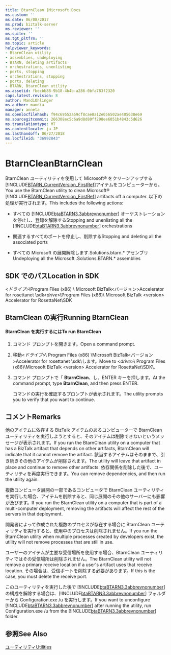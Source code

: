 ```yaml
---
title: BtarnClean |Microsoft Docs
ms.custom: ''
ms.date: 06/08/2017
ms.prod: biztalk-server
ms.reviewer: ''
ms.suite: ''
ms.tgt_pltfrm: ''
ms.topic: article
helpviewer_keywords:
- BtarnClean utility
- assemblies, undeploying
- BTARN, deleting artifacts
- orchestrations, unenlisting
- ports, stopping
- orchestrations, stopping
- ports, deleting
- BTARN, BtarnClean utility
ms.assetid: fbecbb88-9b18-4b4b-a286-0bfa783f2320
caps.latest.revision: 8
author: MandiOhlinger
ms.author: mandia
manager: anneta
ms.openlocfilehash: f94c69552a59cf8cae8a12e056502ae405638e69
ms.sourcegitcommit: 266308ec5c6a9d8d80ff298ee6051b4843c5d626
ms.translationtype: MT
ms.contentlocale: ja-JP
ms.lasthandoff: 06/27/2018
ms.locfileid: "36992843"
---
```

# <a name="btarnclean"></a><span data-ttu-id="b657f-102">BtarnClean</span><span class="sxs-lookup"><span data-stu-id="b657f-102">BtarnClean</span></span>
<span data-ttu-id="b657f-103">BtarnClean ユーティリティを使用して Microsoft® をクリーンアップする[!INCLUDE[BTARN_CurrentVersion_FirstRef](../../includes/btarn-currentversion-firstref-md.md)]アイテムをコンピューターから。</span><span class="sxs-lookup"><span data-stu-id="b657f-103">You use the BtarnClean utility to clean Microsoft® [!INCLUDE[BTARN_CurrentVersion_FirstRef](../../includes/btarn-currentversion-firstref-md.md)] artifacts off a computer.</span></span> <span data-ttu-id="b657f-104">以下の処理が実行されます。</span><span class="sxs-lookup"><span data-stu-id="b657f-104">This includes the following actions:</span></span>  
  
- <span data-ttu-id="b657f-105">すべての [!INCLUDE[btaBTARN3.3abbrevnonumber](../../includes/btabtarn3-3abbrevnonumber-md.md)] オーケストレーションを停止し、登録を解除する</span><span class="sxs-lookup"><span data-stu-id="b657f-105">Stopping and unenlisting all the [!INCLUDE[btaBTARN3.3abbrevnonumber](../../includes/btabtarn3-3abbrevnonumber-md.md)] orchestrations</span></span>  
  
- <span data-ttu-id="b657f-106">関連するすべてのポートを停止し、削除する</span><span class="sxs-lookup"><span data-stu-id="b657f-106">Stopping and deleting all the associated ports</span></span>  
  
- <span data-ttu-id="b657f-107">すべての Microsoft の展開解除します.Solutions.btarn.\* アセンブリ</span><span class="sxs-lookup"><span data-stu-id="b657f-107">Undeploying all the Microsoft .Solutions.BTARN.\* assemblies</span></span>  
  
## <a name="location-in-sdk"></a><span data-ttu-id="b657f-108">SDK でのパス</span><span class="sxs-lookup"><span data-stu-id="b657f-108">Location in SDK</span></span>  
 <span data-ttu-id="b657f-109">\<*ドライブ*\>\Program Files (x86) \ Microsoft BizTalk\<バージョン\>Accelerator for rosettanet \sdk</span><span class="sxs-lookup"><span data-stu-id="b657f-109">\<*drive*\>\Program Files (x86)\ Microsoft BizTalk \<version\> Accelerator for RosettaNet\SDK</span></span>  
  
## <a name="running-btarnclean"></a><span data-ttu-id="b657f-110">BtarnClean の実行</span><span class="sxs-lookup"><span data-stu-id="b657f-110">Running BtarnClean</span></span>  
  
#### <a name="to-run-btarnclean"></a><span data-ttu-id="b657f-111">BtarnClean を実行するには</span><span class="sxs-lookup"><span data-stu-id="b657f-111">To run BtarnClean</span></span>  
  
1.  <span data-ttu-id="b657f-112">コマンド プロンプトを開きます。</span><span class="sxs-lookup"><span data-stu-id="b657f-112">Open a command prompt.</span></span>  
  
2.  <span data-ttu-id="b657f-113">移動\<*ドライブ*\>\ Program Files (x86) \Microsoft BizTalk\<バージョン\>Accelerator for rosettanet \sdk\\します。</span><span class="sxs-lookup"><span data-stu-id="b657f-113">Move to \<*drive*\>\ Program Files (x86)\Microsoft BizTalk \<version\> Accelerator for RosettaNet\SDK\\.</span></span>  
  
3.  <span data-ttu-id="b657f-114">コマンド プロンプトで「 **BtarnClean**、し、ENTER キーを押します。</span><span class="sxs-lookup"><span data-stu-id="b657f-114">At the command prompt, type **BtarnClean**, and then press ENTER.</span></span>  
  
     <span data-ttu-id="b657f-115">コマンドの実行を確認するプロンプトが表示されます。</span><span class="sxs-lookup"><span data-stu-id="b657f-115">The utility prompts you to verify that you want to continue.</span></span>  
  
## <a name="remarks"></a><span data-ttu-id="b657f-116">コメント</span><span class="sxs-lookup"><span data-stu-id="b657f-116">Remarks</span></span>  
 <span data-ttu-id="b657f-117">他のアイテムに依存する BizTalk アイテムのあるコンピューターで BtarnClean ユーティリティを実行しようとすると、そのアイテムは削除できないというメッセージが表示されます。</span><span class="sxs-lookup"><span data-stu-id="b657f-117">If you run the BtarnClean utility on a computer that has a BizTalk artifact that depends on other artifacts, BtarnClean will indicate that it cannot remove the artifact.</span></span> <span data-ttu-id="b657f-118">該当するアイテムはそのままで、引き続きその他のアイテムが削除されます。</span><span class="sxs-lookup"><span data-stu-id="b657f-118">The utility will leave that artifact in place and continue to remove other artifacts.</span></span> <span data-ttu-id="b657f-119">依存関係を削除した後で、ユーティリティを再度実行できます。</span><span class="sxs-lookup"><span data-stu-id="b657f-119">You can remove dependencies, and then run the utility again.</span></span>  
  
 <span data-ttu-id="b657f-120">複数コンピュータ展開の一部であるコンピュータで BtarnClean ユーティリティを実行した場合、アイテムを削除すると、同じ展開のその他のサーバーにも影響が及びます。</span><span class="sxs-lookup"><span data-stu-id="b657f-120">If you run the BtarnClean utility on a computer that is part of a multi-computer deployment, removing the artifacts will affect the rest of the servers in that deployment.</span></span>  
  
 <span data-ttu-id="b657f-121">開発者によって作成された複数のプロセスが存在する場合に BtarnClean ユーティリティを実行すると、使用中のプロセスは削除されません。</span><span class="sxs-lookup"><span data-stu-id="b657f-121">If you run the BtarnClean utility when multiple processes created by developers exist, the utility will not remove processes that are still in use.</span></span>  
  
 <span data-ttu-id="b657f-122">ユーザーのアイテムが主要な受信場所を使用する場合、BtarnClean ユーティリティではその受信場所は削除されません。</span><span class="sxs-lookup"><span data-stu-id="b657f-122">The BtarnClean utility will not remove a primary receive location if a user's artifact uses that receive location.</span></span> <span data-ttu-id="b657f-123">その場合は、受信ポートを削除する必要があります。</span><span class="sxs-lookup"><span data-stu-id="b657f-123">If this is the case, you must delete the receive port.</span></span>  
  
 <span data-ttu-id="b657f-124">このユーティリティを実行した後で [!INCLUDE[btaBTARN3.3abbrevnonumber](../../includes/btabtarn3-3abbrevnonumber-md.md)] の構成を解除する場合は、[!INCLUDE[btaBTARN3.3abbrevnonumber](../../includes/btabtarn3-3abbrevnonumber-md.md)] フォルダーから Configuration.exe /u を実行します。</span><span class="sxs-lookup"><span data-stu-id="b657f-124">If you want to unconfigure [!INCLUDE[btaBTARN3.3abbrevnonumber](../../includes/btabtarn3-3abbrevnonumber-md.md)] after running the utility, run Configuration.exe /u from the [!INCLUDE[btaBTARN3.3abbrevnonumber](../../includes/btabtarn3-3abbrevnonumber-md.md)] folder.</span></span>  
  
## <a name="see-also"></a><span data-ttu-id="b657f-125">参照</span><span class="sxs-lookup"><span data-stu-id="b657f-125">See Also</span></span>  
 [<span data-ttu-id="b657f-126">ユーティリティ</span><span class="sxs-lookup"><span data-stu-id="b657f-126">Utilities</span></span>](../../adapters-and-accelerators/accelerator-rosettanet/utilities1.md)
